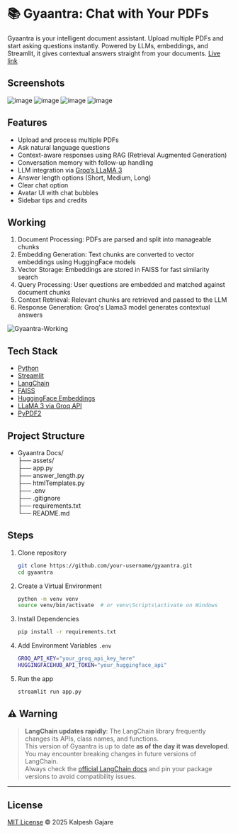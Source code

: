 # 📚 Gyaantra: Chat with Your PDFs 

Gyaantra is your intelligent document assistant. Upload multiple PDFs and start asking questions instantly. Powered by LLMs, embeddings, and Streamlit, it gives contextual answers straight from your documents.
[Live link](https://gyaantra-docs.onrender.com)

## Screenshots
![image](https://github.com/user-attachments/assets/6b07e989-f310-454b-a3b6-4e082199cf3c)
![image](https://github.com/user-attachments/assets/69964897-023b-4a53-8870-6aa67d5d35aa)
![image](https://github.com/user-attachments/assets/509046a5-1bbd-4bad-8ef1-dcae87ca5731)
![image](https://github.com/user-attachments/assets/617a851f-154c-46d2-bf60-1300187f9cbc)

## Features

- Upload and process multiple PDFs
-  Ask natural language questions
-  Context-aware responses using RAG (Retrieval Augmented Generation)
-  Conversation memory with follow-up handling
-  LLM integration via [Groq’s LLaMA 3](https://groq.com/)
-  Answer length options (Short, Medium, Long)
-  Clear chat option
-  Avatar UI with chat bubbles
-  Sidebar tips and credits

## Working  
1. Document Processing: PDFs are parsed and split into manageable chunks
2. Embedding Generation: Text chunks are converted to vector embeddings using HuggingFace models
3. Vector Storage: Embeddings are stored in FAISS for fast similarity search
4. Query Processing: User questions are embedded and matched against document chunks
5. Context Retrieval: Relevant chunks are retrieved and passed to the LLM
6. Response Generation: Groq's Llama3 model generates contextual answers
    
![Gyaantra-Working](https://github.com/user-attachments/assets/c8f7131a-e9ed-47d1-bf44-4ab933c3ff07)

##  Tech Stack

- [Python](https://www.python.org/)
- [Streamlit](https://streamlit.io/)
- [LangChain](https://www.langchain.com/)
- [FAISS](https://github.com/facebookresearch/faiss)
- [HuggingFace Embeddings](https://huggingface.co/)
- [LLaMA 3 via Groq API](https://groq.com/)
- [PyPDF2](https://pypi.org/project/PyPDF2/)


##  Project Structure

  - Gyaantra Docs/  
  ├── assets/   
  ├── app.py   
  ├── answer_length.py   
  ├── htmlTemplates.py  
  ├── .env   
  ├── .gitignore  
  ├── requirements.txt  
  └── README.md  

## Steps
  1. Clone repository
     ```bash
     git clone https://github.com/your-username/gyaantra.git
     cd gyaantra
     ```
  2. Create a Virtual Environment
     ```bash
     python -m venv venv  
     source venv/bin/activate  # or venv\Scripts\activate on Windows
     ```
  3. Install Dependencies
     ```bash
     pip install -r requirements.txt
     ```
  4. Add Environment Variables ```.env```
     ```bash
     GROQ_API_KEY="your_groq_api_key_here"
     HUGGINGFACEHUB_API_TOKEN="your_huggingface_api"
     ```
  5. Run the app
     ```bash
     streamlit run app.py
     ```

## ⚠️ Warning

> **LangChain updates rapidly**: The LangChain library frequently changes its APIs, class names, and functions.  
> This version of Gyaantra is up to date **as of the day it was developed**.  
> You may encounter breaking changes in future versions of LangChain.  
> Always check the [official LangChain docs](https://docs.langchain.com) and pin your package versions to avoid compatibility issues.

---
## License 
[MIT License](LICENSE) © 2025 Kalpesh Gajare


